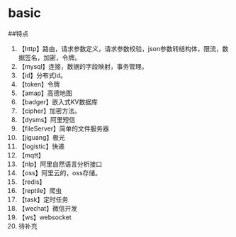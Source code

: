 # basic
##特点
1. 【http】路由，请求参数定义，请求参数校验，json参数转结构体，限流，数据签名，加密，令牌。
2. 【mysql】连接，数据的字段映射，事务管理。
3. 【id】分布式id。
4. 【token】令牌
5. 【amap】高德地图
6. 【badger】嵌入式KV数据库
7. 【cipher】加密方法。
8. 【dysms】阿里短信
9. 【fileServer】简单的文件服务器
10. 【jiguang】极光
11. 【logistic】快递
12. 【mqtt】
13. 【nlp】阿里自然语言分析接口
14. 【oss】阿里云的，oss存储。
15. 【redis】
16. 【reptile】爬虫
17. 【task】定时任务
18. 【wechat】微信开发
19. 【ws】websocket
20. 待补充
